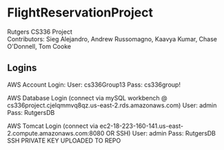 # FlightReservationProject
Rutgers CS336 Project  
Contributors:
Sieg Alejandro, Andrew Russomagno, Kaavya Kumar, Chase O'Donnell, Tom Cooke
## Logins
AWS Account Login:
User: cs336Group13
Pass: cs336group!

AWS Database Login (connect via mySQL workbench @ cs336project.cjelqmmvq8qz.us-east-2.rds.amazonaws.com)
User: admin
Pass: RutgersDB

AWS Tomcat Login (connect via ec2-18-223-160-141.us-east-2.compute.amazonaws.com:8080 OR SSH)
User: admin
Pass: RutgersDB
SSH PRIVATE KEY UPLOADED TO REPO
